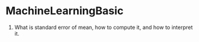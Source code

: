 # MachineLearningBasic
1. What is standard error of mean, how to compute it, and how to interpret it.
